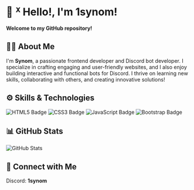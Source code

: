 # 👋 ᕁ Hello!, I'm 1synom!

**Welcome to my GitHub repository!**

## 🧑‍💻 About Me

I'm **Synom**, a passionate frontend developer and Discord bot developer. I specialize in crafting engaging and user-friendly websites, and I also enjoy building interactive and functional bots for Discord. I thrive on learning new skills, collaborating with others, and creating innovative solutions!

## ⚙️ Skills & Technologies

![HTML5 Badge](https://camo.githubusercontent.com/d4d9d935f85b68223a3514c6a889ea3ed6a77afb5f560c05baa1a1b168077830/68747470733a2f2f696d672e736869656c64732e696f2f62616467652f68746d6c352d2532334533344632362e7376673f7374796c653d666f722d7468652d6261646765266c6f676f3d68746d6c35266c6f676f436f6c6f723d7768697465)
![CSS3 Badge](https://camo.githubusercontent.com/001d4637c08910acf414f12a1682879a1f99867f6f9a3550f0541e7d03dd34a2/68747470733a2f2f696d672e736869656c64732e696f2f62616467652f435353332d3135373242363f7374796c653d666f722d7468652d6261646765266c6f676f3d63737333266c6f676f436f6c6f723d7768697465)
![JavaScript Badge](https://camo.githubusercontent.com/29d02b3669d6450d67e043cf5909e740dcb94c1e2306d88ac48b15b4ec55dc65/68747470733a2f2f696d672e736869656c64732e696f2f62616467652f6a6176617363726970742d2532333332333333302e7376673f7374796c653d666f722d7468652d6261646765266c6f676f3d6a617661736372697074266c6f676f436f6c6f723d253233463744463145)
![Bootstrap Badge](https://img.shields.io/badge/Bootstrap-563D7C?style=for-the-badge&logo=bootstrap&logoColor=white)

## 📊 GitHub Stats

![GitHub Stats](https://github-readme-stats.vercel.app/api?username=1synom&show_icons=true&theme=radical)

## 🔗 Connect with Me

Discord: **1synom**
